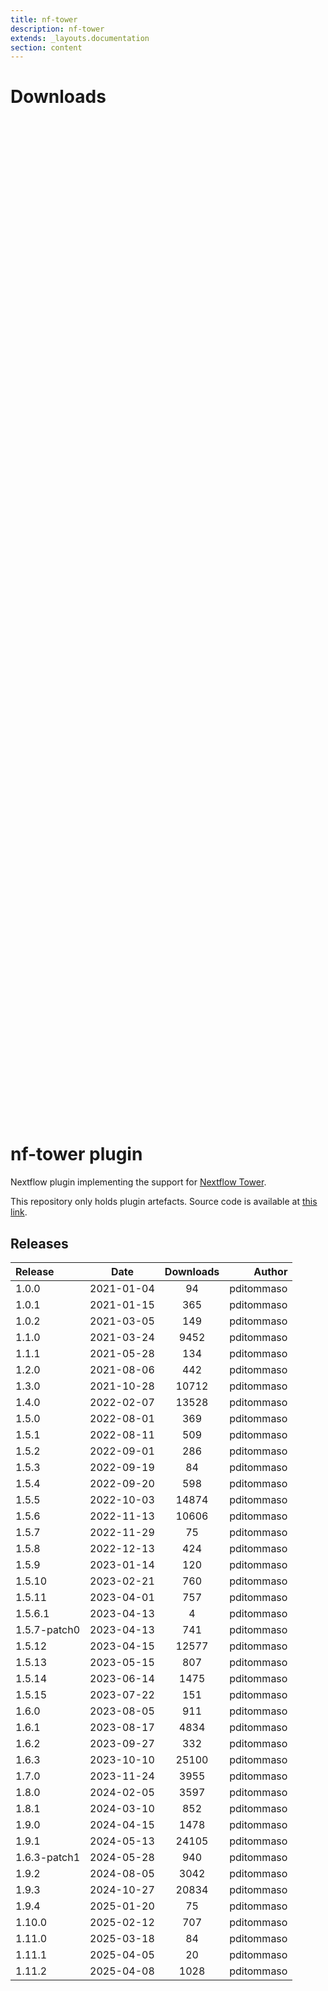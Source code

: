 ```yaml
---
title: nf-tower
description: nf-tower
extends: _layouts.documentation
section: content
---
```


# Downloads

<div style="position: relative; height:40vh; width:80vw">
    <canvas id="releases"></canvas>
</div>
<script type="module" src="nf-plugin-stats/docs/nf-tower/nf-tower.js"></script>

# nf-tower plugin

Nextflow plugin implementing the support for [Nextflow Tower](https://tower.nf/). 

This repository only holds plugin artefacts. Source code is available at [this link](https://github.com/nextflow-io/nextflow/tree/master/plugins/nf-tower). 


## Releases

| Release                               |                       Date                       |                   Downloads                    |                           Author |
| :------------ |:------------------------------------------------:|:----------------------------------------------:|---------------------------------:|
 |  1.0.0                                               | 2021-01-04                                          | 94                                                 | pditommaso                                         |
 |  1.0.1                                               | 2021-01-15                                          | 365                                                | pditommaso                                         |
 |  1.0.2                                               | 2021-03-05                                          | 149                                                | pditommaso                                         |
 |  1.1.0                                               | 2021-03-24                                          | 9452                                               | pditommaso                                         |
 |  1.1.1                                               | 2021-05-28                                          | 134                                                | pditommaso                                         |
 |  1.2.0                                               | 2021-08-06                                          | 442                                                | pditommaso                                         |
 |  1.3.0                                               | 2021-10-28                                          | 10712                                              | pditommaso                                         |
 |  1.4.0                                               | 2022-02-07                                          | 13528                                              | pditommaso                                         |
 |  1.5.0                                               | 2022-08-01                                          | 369                                                | pditommaso                                         |
 |  1.5.1                                               | 2022-08-11                                          | 509                                                | pditommaso                                         |
 |  1.5.2                                               | 2022-09-01                                          | 286                                                | pditommaso                                         |
 |  1.5.3                                               | 2022-09-19                                          | 84                                                 | pditommaso                                         |
 |  1.5.4                                               | 2022-09-20                                          | 598                                                | pditommaso                                         |
 |  1.5.5                                               | 2022-10-03                                          | 14874                                              | pditommaso                                         |
 |  1.5.6                                               | 2022-11-13                                          | 10606                                              | pditommaso                                         |
 |  1.5.7                                               | 2022-11-29                                          | 75                                                 | pditommaso                                         |
 |  1.5.8                                               | 2022-12-13                                          | 424                                                | pditommaso                                         |
 |  1.5.9                                               | 2023-01-14                                          | 120                                                | pditommaso                                         |
 |  1.5.10                                              | 2023-02-21                                          | 760                                                | pditommaso                                         |
 |  1.5.11                                              | 2023-04-01                                          | 757                                                | pditommaso                                         |
 |  1.5.6.1                                             | 2023-04-13                                          | 4                                                  | pditommaso                                         |
 |  1.5.7-patch0                                        | 2023-04-13                                          | 741                                                | pditommaso                                         |
 |  1.5.12                                              | 2023-04-15                                          | 12577                                              | pditommaso                                         |
 |  1.5.13                                              | 2023-05-15                                          | 807                                                | pditommaso                                         |
 |  1.5.14                                              | 2023-06-14                                          | 1475                                               | pditommaso                                         |
 |  1.5.15                                              | 2023-07-22                                          | 151                                                | pditommaso                                         |
 |  1.6.0                                               | 2023-08-05                                          | 911                                                | pditommaso                                         |
 |  1.6.1                                               | 2023-08-17                                          | 4834                                               | pditommaso                                         |
 |  1.6.2                                               | 2023-09-27                                          | 332                                                | pditommaso                                         |
 |  1.6.3                                               | 2023-10-10                                          | 25100                                              | pditommaso                                         |
 |  1.7.0                                               | 2023-11-24                                          | 3955                                               | pditommaso                                         |
 |  1.8.0                                               | 2024-02-05                                          | 3597                                               | pditommaso                                         |
 |  1.8.1                                               | 2024-03-10                                          | 852                                                | pditommaso                                         |
 |  1.9.0                                               | 2024-04-15                                          | 1478                                               | pditommaso                                         |
 |  1.9.1                                               | 2024-05-13                                          | 24105                                              | pditommaso                                         |
 |  1.6.3-patch1                                        | 2024-05-28                                          | 940                                                | pditommaso                                         |
 |  1.9.2                                               | 2024-08-05                                          | 3042                                               | pditommaso                                         |
 |  1.9.3                                               | 2024-10-27                                          | 20834                                              | pditommaso                                         |
 |  1.9.4                                               | 2025-01-20                                          | 75                                                 | pditommaso                                         |
 |  1.10.0                                              | 2025-02-12                                          | 707                                                | pditommaso                                         |
 |  1.11.0                                              | 2025-03-18                                          | 84                                                 | pditommaso                                         |
 |  1.11.1                                              | 2025-04-05                                          | 20                                                 | pditommaso                                         |
 |  1.11.2                                              | 2025-04-08                                          | 1028                                               | pditommaso                                         |
